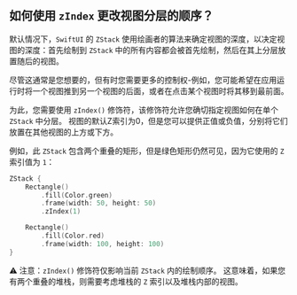 如何使用 `zIndex` 更改视图分层的顺序？
---

默认情况下，`SwiftUI` 的 `ZStack` 使用绘画者的算法来确定视图的深度，以决定视图的深度：首先绘制到 `ZStack` 中的所有内容都会被首先绘制，然后在其上分层放置随后的视图。

尽管这通常是您想要的，但有时您需要更多的控制权-例如，您可能希望在应用运行时将一个视图推到另一个视图的后面，或者在点击某个视图时将其移到最前面。

为此，您需要使用 `zIndex()` 修饰符，该修饰符允许您确切指定视图如何在单个 `ZStack` 中分层。 视图的默认Z索引为0，但是您可以提供正值或负值，分别将它们放置在其他视图的上方或下方。

例如，此 `ZStack` 包含两个重叠的矩形，但是绿色矩形仍然可见，因为它使用的 `Z` 索引值为 `1`：

```swift
ZStack {
    Rectangle()
        .fill(Color.green)
        .frame(width: 50, height: 50)
        .zIndex(1)

    Rectangle()
        .fill(Color.red)
        .frame(width: 100, height: 100)
}
```

⚠️ 注意：`zIndex()` 修饰符仅影响当前 `ZStack` 内的绘制顺序。 这意味着，如果您有两个重叠的堆栈，则需要考虑堆栈的 `Z` 索引以及堆栈内部的视图。